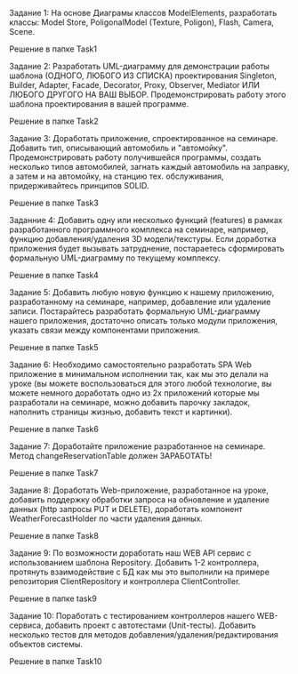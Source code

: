 Задание 1: На основе Диаграмы классов ModelElements, разработать классы:
Model Store, PoligonalModel (Texture, Poligon), Flash, Camera, Scene.

Решение в папке Task1

Задание 2: Разработать UML-диаграмму для демонстрации работы шаблона (ОДНОГО, ЛЮБОГО ИЗ СПИСКА) проектирования Singleton, Builder, Adapter, Facade, Decorator, Proxy, Observer, Mediator ИЛИ ЛЮБОГО ДРУГОГО НА ВАШ ВЫБОР.
Продемонстрировать работу этого шаблона проектирования в вашей программе.

Решение в папке Task2

Задание 3: Доработать приложение, спроектированное на семинаре. Добавить тип, описывающий автомобиль и "автомойку".
Продемонстрировать работу получившейся программы, создать несколько типов автомобилей, загнать каждый автомобиль на заправку, а затем и на автомойку, на станцию тех. обслуживания, придерживайтесь принципов SOLID.

Решение в папке Task3

Заданние 4: Добавить одну или несколько функций (features) в рамках разработанного программного комплекса на семинаре, например, функцию добавления/удаления 3D модели/текстуры.
Если доработка приложения будет вызывать затруднение, постараетесь сформировать формальную UML-диаграмму по текущему комплексу.

Решение в папке Task4

Задание 5: Добавить любую новую функцию к нашему приложению, разработанному на семинаре, например, добавление или удаление записи.
Постарайтесь разработать формальную UML-диаграмму нашего приложения, достаточно описать только модули приложения, указать связи между компонентами приложения.

Решение в папке Task5

Задание 6: Необходимо самостоятельно разработать SPA Web приложение в минимальном исполнении так, как мы это делали на уроке (вы можете воспользоваться для этого любой технологие, вы можете немного доработать одно из 2х приложений которые мы разработали на семинаре, можно добавить парочку закладок, наполнить страницы жизнью, добавить текст и картинки).

Решение в папке Task6

Задание 7: Доработайте приложение разработанное на семинаре. Метод changeReservationTable должен ЗАРАБОТАТЬ!

Решение в папке Task7

Задание 8: Доработать Web-приложение, разработанное на уроке, добавить поддержку обработки запроса на обновление и удаление данных (http запросы PUT и DELETE), доработать компонент WeatherForecastHolder по части удаления данных.

Решение в папке Task8

Задание 9: По возможности доработать наш WEB API сервис с использованием шаблона Repository. Добавить 1-2 контроллера, протянуть взаимодействие с БД как мы это выполнили на примере репозитория ClientRepository и контроллера ClientController.

Решение в папке task9

Задание 10: Поработать с тестированием контроллеров нашего WEB-сервиса, добавить проект с автотестами (Unit-тесты).
Добавить несколько тестов для методов добавления/удаления/редактирования объектов системы.

Решение в папке Task10